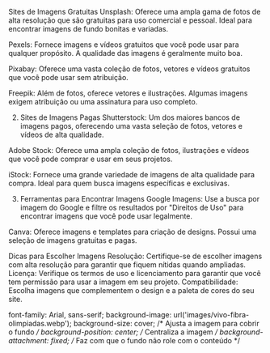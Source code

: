
Sites de Imagens Gratuitas
Unsplash: Oferece uma ampla gama de fotos de alta resolução que são gratuitas para uso comercial e pessoal. Ideal para encontrar imagens de fundo bonitas e variadas.

Pexels: Fornece imagens e vídeos gratuitos que você pode usar para qualquer propósito. A qualidade das imagens é geralmente muito boa.

Pixabay: Oferece uma vasta coleção de fotos, vetores e vídeos gratuitos que você pode usar sem atribuição.

Freepik: Além de fotos, oferece vetores e ilustrações. Algumas imagens exigem atribuição ou uma assinatura para uso completo.

2. Sites de Imagens Pagas
Shutterstock: Um dos maiores bancos de imagens pagos, oferecendo uma vasta seleção de fotos, vetores e vídeos de alta qualidade.

Adobe Stock: Oferece uma ampla coleção de fotos, ilustrações e vídeos que você pode comprar e usar em seus projetos.

iStock: Fornece uma grande variedade de imagens de alta qualidade para compra. Ideal para quem busca imagens específicas e exclusivas.

3. Ferramentas para Encontrar Imagens
Google Imagens: Use a busca por imagem do Google e filtre os resultados por "Direitos de Uso" para encontrar imagens que você pode usar legalmente.

Canva: Oferece imagens e templates para criação de designs. Possui uma seleção de imagens gratuitas e pagas.

Dicas para Escolher Imagens
Resolução: Certifique-se de escolher imagens com alta resolução para garantir que fiquem nítidas quando ampliadas.
Licença: Verifique os termos de uso e licenciamento para garantir que você tem permissão para usar a imagem em seu projeto.
Compatibilidade: Escolha imagens que complementem o design e a paleta de cores do seu site.





 font-family: Arial, sans-serif;
            background-image: url('images/vivo-fibra-olimpiadas.webp');
            background-size: cover; /* Ajusta a imagem para cobrir o fundo */
            background-position: center; /* Centraliza a imagem */
            background-attachment: fixed; /* Faz com que o fundo não role com o conteúdo */